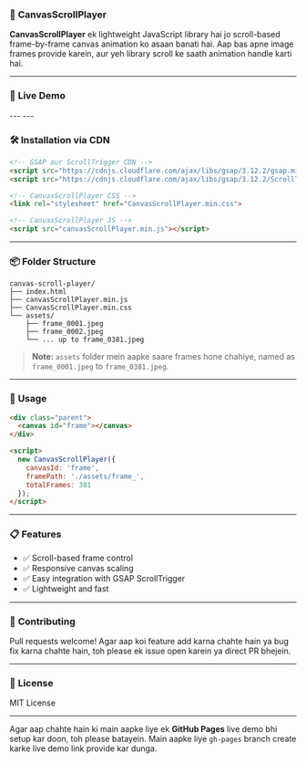 ### 🎯 **CanvasScrollPlayer**

**CanvasScrollPlayer** ek lightweight JavaScript library hai jo scroll-based frame-by-frame canvas animation ko asaan banati hai. Aap bas apne image frames provide karein, aur yeh library scroll ke saath animation handle karti hai.

---

### 🚀 **Live Demo**

<!DOCTYPE html>
<html lang="en">
<head>
  <meta charset="UTF-8" />
  <meta name="viewport" content="width=device-width, initial-scale=1.0"/>
  <title>CanvasScrollPlayer Demo</title>

  <!-- CanvasScrollPlayer CSS -->
  <link rel="stylesheet" href="CanvasScrollPlayer.min.css">

  <!-- GSAP CDN -->
  <script src="https://cdnjs.cloudflare.com/ajax/libs/gsap/3.12.2/gsap.min.js"></script>
  <script src="https://cdnjs.cloudflare.com/ajax/libs/gsap/3.12.2/ScrollTrigger.min.js"></script>
</head>
<body>
  <div class="parent">
    <canvas id="frame"></canvas>
  </div>

  <!-- Your CanvasScrollPlayer JS -->
  <script src="CanvasScrollPlayer.min.js"></script>

  <script>
    // Initialize CanvasScrollPlayer
    new CanvasScrollPlayer({
      canvasId: 'frame',
      framePath: './assets/frame_',
      totalFrames: 381
    });
  </script>
</body>
</html>
---
---

### 🛠️ **Installation via CDN**

```html
<!-- GSAP aur ScrollTrigger CDN -->
<script src="https://cdnjs.cloudflare.com/ajax/libs/gsap/3.12.2/gsap.min.js"></script>
<script src="https://cdnjs.cloudflare.com/ajax/libs/gsap/3.12.2/ScrollTrigger.min.js"></script>

<!-- CanvasScrollPlayer CSS -->
<link rel="stylesheet" href="CanvasScrollPlayer.min.css">

<!-- CanvasScrollPlayer JS -->
<script src="canvasScrollPlayer.min.js"></script>
```

---

### 📦 **Folder Structure**

```
canvas-scroll-player/
├── index.html
├── canvasScrollPlayer.min.js
├── CanvasScrollPlayer.min.css
└── assets/
    ├── frame_0001.jpeg
    ├── frame_0002.jpeg
    └── ... up to frame_0381.jpeg
```

> **Note:** `assets` folder mein aapke saare frames hone chahiye, named as `frame_0001.jpeg` to `frame_0381.jpeg`.

---

### 🧾 **Usage**

```html
<div class="parent">
  <canvas id="frame"></canvas>
</div>

<script>
  new CanvasScrollPlayer({
    canvasId: 'frame',
    framePath: './assets/frame_',
    totalFrames: 381
  });
</script>
```

---

### 📋 **Features**

* ✅ Scroll-based frame control
* ✅ Responsive canvas scaling
* ✅ Easy integration with GSAP ScrollTrigger
* ✅ Lightweight and fast

---

### 🤝 **Contributing**

Pull requests welcome! Agar aap koi feature add karna chahte hain ya bug fix karna chahte hain, toh please ek issue open karein ya direct PR bhejein.

---

### 📄 **License**

MIT License

---

Agar aap chahte hain ki main aapke liye ek **GitHub Pages** live demo bhi setup kar doon, toh please batayein. Main aapke liye `gh-pages` branch create karke live demo link provide kar dunga.
